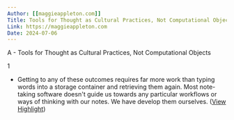 ```yaml
---
Author: [[maggieappleton.com]]
Title: Tools for Thought as Cultural Practices, Not Computational Objects
Link: https://maggieappleton.com
Date: 2024-07-06
---
```

A - Tools for Thought as Cultural Practices, Not Computational Objects

1
- Getting to any of these outcomes requires far more work than typing words into a storage container and retrieving them again. Most note-taking software doesn't guide us towards any particular workflows or ways of thinking with our notes. We have develop them ourselves. ([View Highlight](https://instapaper.com/read/1479387848/19347428))

